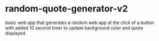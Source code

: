 # random-quote-generator-v2
 basic web app that generates a random web app at the click of a button
 with added 10 second timer to update background color and quote displayed